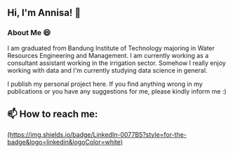 ## Hi, I'm Annisa! 👋
### About Me 😄
I am graduated from Bandung Institute of Technology majoring in Water Resources Engineering and Management. I am currently working as a consultant assistant working in the irrigation sector. Somehow I really enjoy working with data and I'm currently studying data science in general. 

I publish my personal project here. If you find anything wrong in my publications or you have any suggestions for me, please kindly inform me :)

<h2>📫 How to reach me:</h2>
<div>
<a href="https://www.linkedin.com/in/nurannisaachmad/">(https://img.shields.io/badge/LinkedIn-0077B5?style=for-the-badge&logo=linkedin&logoColor=white)</a>
</div>
<!--
**nurannisaa/nurannisaa** is a ✨ _special_ ✨ repository because its `README.md` (this file) appears on your GitHub profile.

Here are some ideas to get you started:

- 🔭 I’m currently working on ...
- 🌱 I’m currently learning Data Science
- 📫 How to reach me: ...
- 😄 Pronouns: ...
- ⚡ Fun fact: ...
-->
